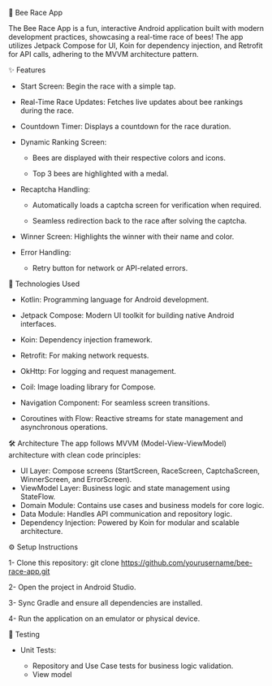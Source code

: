 🐝 Bee Race App

The Bee Race App is a fun, interactive Android application built with modern development practices, showcasing a real-time race of bees! The app utilizes Jetpack Compose for UI, Koin for dependency injection, and Retrofit for API calls, adhering to the MVVM architecture pattern.

✨ Features

- Start Screen: Begin the race with a simple tap.

- Real-Time Race Updates: Fetches live updates about bee rankings during the race.

- Countdown Timer: Displays a countdown for the race duration.
- Dynamic Ranking Screen:
    
    - Bees are displayed with their respective colors and icons.
    
    - Top 3 bees are highlighted with a medal.

- Recaptcha Handling:

  - Automatically loads a captcha screen for verification when required.

  - Seamless redirection back to the race after solving the captcha.

- Winner Screen: Highlights the winner with their name and color.

- Error Handling:

   - Retry button for network or API-related errors.


🚀 Technologies Used

- Kotlin: Programming language for Android development.

- Jetpack Compose: Modern UI toolkit for building native Android interfaces.

- Koin: Dependency injection framework.

- Retrofit: For making network requests.

- OkHttp: For logging and request management.

- Coil: Image loading library for Compose.

- Navigation Component: For seamless screen transitions.

- Coroutines with Flow: Reactive streams for state management and asynchronous operations.

🛠️ Architecture
The app follows MVVM (Model-View-ViewModel) architecture with clean code principles:

- UI Layer: Compose screens (StartScreen, RaceScreen, CaptchaScreen, WinnerScreen, and ErrorScreen).
- ViewModel Layer: Business logic and state management using StateFlow.
- Domain Module: Contains use cases and business models for core logic.
- Data Module: Handles API communication and repository logic.
- Dependency Injection: Powered by Koin for modular and scalable architecture.

⚙️ Setup Instructions

1- Clone this repository:
git clone https://github.com/yourusername/bee-race-app.git

2- Open the project in Android Studio.

3- Sync Gradle and ensure all dependencies are installed.

4- Run the application on an emulator or physical device.

🧪 Testing

- Unit Tests:

  - Repository and Use Case tests for business logic validation.
  - View model

